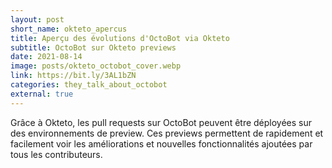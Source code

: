```yaml
---
layout: post
short_name: okteto_apercus
title: Aperçu des évolutions d'OctoBot via Okteto
subtitle: OctoBot sur Okteto previews
date: 2021-08-14
image: posts/okteto_octobot_cover.webp
link: https://bit.ly/3AL1bZN
categories: they_talk_about_octobot
external: true
---
```


Grâce à Okteto, les pull requests sur OctoBot peuvent être
déployées sur des environnements de preview. Ces previews
permettent de rapidement et facilement voir les améliorations
et nouvelles fonctionnalités ajoutées par tous les contributeurs.
